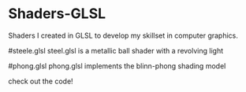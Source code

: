 # Shaders-GLSL
Shaders I created in GLSL to develop my skillset in computer graphics.

#steele.glsl
steel.glsl is a metallic ball shader with a revolving light

#phong.glsl
phong.glsl implements the blinn-phong shading model   


check out the code!
